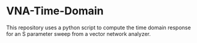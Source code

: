 # VNA-Time-Domain
This repository uses a python script to compute the time domain response for an S parameter sweep from a vector network analyzer.
